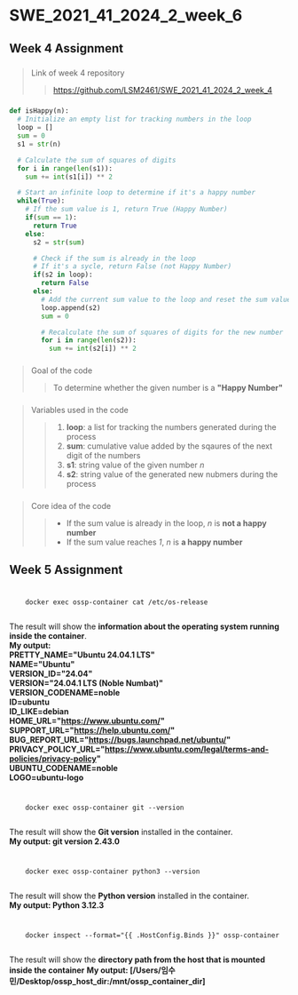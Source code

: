 # SWE_2021_41_2024_2_week_6
## Week 4 Assignment
###
>  Link of week 4 repository
>> https://github.com/LSM2461/SWE_2021_41_2024_2_week_4
### 
```python
def isHappy(n):
  # Initialize an empty list for tracking numbers in the loop
  loop = []
  sum = 0
  s1 = str(n)

  # Calculate the sum of squares of digits
  for i in range(len(s1)):
    sum += int(s1[i]) ** 2

  # Start an infinite loop to determine if it's a happy number
  while(True):
    # If the sum value is 1, return True (Happy Number)
    if(sum == 1):
      return True
    else:
      s2 = str(sum)

      # Check if the sum is already in the loop
      # If it's a sycle, return False (not Happy Number)
      if(s2 in loop):
        return False
      else:
        # Add the current sum value to the loop and reset the sum value to 0
        loop.append(s2)
        sum = 0

        # Recalculate the sum of squares of digits for the new number
        for i in range(len(s2)):
          sum += int(s2[i]) ** 2
```
### 
> Goal of the code
>> To determine whether the given number is a **"Happy Number"**
###
> Variables used in the code
>> 1. **loop**: a list for tracking the numbers generated during the process
>> 2. **sum**: cumulative value added by the sqaures of the next digit of the numbers
>> 3. **s1**: string value of the given number *n*
>> 4. **s2**: string value of the generated new nubmers during the process
###
> Core idea of the code
>> + If the sum value is already in the loop, *n* is **not a happy number**
>> + If the sum value reaches *1*, *n* is **a happy number**

## Week 5 Assignment
###
<pre>
  <code>
    docker exec ossp-container cat /etc/os-release
  </code>
</pre>

The result will show the **information about the operating system running inside the container**. \
**My output: \
PRETTY_NAME="Ubuntu 24.04.1 LTS" \
NAME="Ubuntu" \
VERSION_ID="24.04" \
VERSION="24.04.1 LTS (Noble Numbat)" \
VERSION_CODENAME=noble \
ID=ubuntu \
ID_LIKE=debian \
HOME_URL="https://www.ubuntu.com/" \
SUPPORT_URL="https://help.ubuntu.com/" \
BUG_REPORT_URL="https://bugs.launchpad.net/ubuntu/" \
PRIVACY_POLICY_URL="https://www.ubuntu.com/legal/terms-and-policies/privacy-policy" \
UBUNTU_CODENAME=noble \
LOGO=ubuntu-logo**

###
<pre>
  <code>
    docker exec ossp-container git --version
  </code>
</pre>

The result will show the **Git version** installed in the container. \
**My output: git version 2.43.0**

###
<pre>
  <code>
    docker exec ossp-container python3 --version
  </code>
</pre>

The result will show the **Python version** installed in the container. \
**My output: Python 3.12.3**

###
<pre>
  <code>
    docker inspect --format="{{ .HostConfig.Binds }}" ossp-container
  </code>
</pre>

The result will show the **directory path from the host that is mounted inside the container**
**My output: [/Users/임수민/Desktop/ossp_host_dir:/mnt/ossp_container_dir]**
